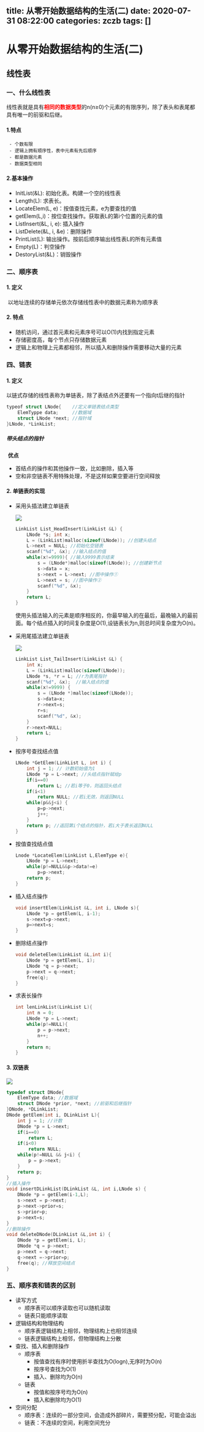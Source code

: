 title: 从零开始数据结构的生活(二) 
date: 2020-07-31 08:22:00
categories: zczb
tags: []
---
# 从零开始数据结构的生活(二)

## 线性表

### 一、什么线性表

​    线性表就是具有<font color="red">**相同的数据类型**</font>的n(n≥0)个元素的有限序列，除了表头和表尾都具有唯一的前驱和后继。

#### 1.特点

     - 个数有限
     - 逻辑上拥有顺序性，表中元素有先后顺序
     - 都是数据元素
     - 数据类型相同  

#### 2.基本操作

- InitList(&L): 初始化表。构建一个空的线性表
- Length(L): 求表长。
- LocateElem(L, e)：按值查找元素，e为要查找的值
- getElem(L,i)：按位查找操作。获取表L的第i个位置的元素的值
- ListInsert(&L, i, e): 插入操作
- ListDelete(&L, i, &e)：删除操作
- PrintList(L): 输出操作。按前后顺序输出线性表L的所有元素值
- Empty(L)：判空操作
- DestoryList(&L)：销毁操作

### 二、顺序表

#### 1. 定义

​	以地址连续的存储单元依次存储线性表中的数据元素称为顺序表

#### 2. 特点

- 随机访问，通过首元素和元素序号可以O(1)内找到指定元素
- 存储密度高，每个节点只存储数据元素
- 逻辑上和物理上元素都相邻，所以插入和删除操作需要移动大量的元素

### 四、链表

#### 1. 定义

​	以链式存储的线性表称为单链表，除了表结点外还要有一个指向t后继的指针

```c++
typeof struct LNode{    //定义单链表结点类型
    ElemTyppe data;     //数据域
    struct LNode *next; //指针域
}LNode, *LinkList;
```

##### 带头结点的指针

​	**优点**

- 首结点的操作和其他操作一致，比如删除，插入等
- 空和非空链表不用特殊处理，不是这样如果空要进行空间释放

#### 2. 单链表的实现

- 采用头插法建立单链表

  ![](https://wangxblog.oss-cn-hangzhou.aliyuncs.com/20200731143819.png)

  ```c++
  LinkList List_HeadInsert(LinkList &L) {
      LNode *s; int x;
      L = (LinkList)malloc(sizeof(LNode)); //创建头结点
      L->next = NULL; //初始化空链表
      scanf("%d", &x); //输入结点的值
      while(x!=9999){ //输入9999表示结束
          s = (LNode*)malloc(sizeof(LNode)); //创建新节点
          s->data = x;
          s->next = L->next; //图中操作①
          L->next = s; //图中操作②
          scanf("%d", &x);
      }
      return L;
  }
  ```

  使用头插法输入的元素是顺序相反的，你最早输入的在最后，最晚输入的最前面。每个结点插入的时间复杂度是O(1),设链表长为n,则总时间复杂度为O(n)。

- 采用尾插法建立单链表

  ![](https://wangxblog.oss-cn-hangzhou.aliyuncs.com/20200731150226.png)

  ```c++
  LinkList List_TailInsert(LinkList &L) {
      int x;
      L = (LinkList)malloc(sizeof(LNode));
      LNode *s, *r = L; //r为表尾指针
      scanf("%d", &x);  //输入结点的值
      while(x!=9999) {
          s = (LNode *)malloc(sizeof(LNode));
          s->data=x;
          r->next=s;
          r=s;
          scanf("%d", &x);
      }
      r->next=NULL;
      return L;
  }
  ```

- 按序号查找结点值

  ```c++
  LNode *GetElem(LinkList L, int i) {
      int j = 1; // 计数初始值为1
      LNode *p = L->next; //头结点指针赋给p
      if(i==0)
          return L; //若i等于0，则返回头结点
      if(i<1)
          return NULL; //若i无效，则返回NULL
      while(p&&j<i) {
          p=p->next;
          j++;
      }
      return p; //返回第i个结点的指针，若i大于表长返回NULL
  }
  ```

- 按值查找结点值

  ```c++
  Lnode *LocateElem(LinkList L,ElemType e){
      LNode *p = L->next;
      while(p!=NULL&&p->data!=e) 
          p=p->next;
      return p;
  }
  ```

- 插入结点操作

  ```c++
  void insertElem(LinkList &L, int i, LNode s){
      LNode *p = getElem(L, i-1);
      s->next=p->next;
      p=>next=s;
  }
  ```

- 删除结点操作

  ```c++
  void deleteElem(LinkList &L,int i){
      LNode *p = getElem(L, i);
      LNode *q = p->next;
      p->next = q->next;
      free(q);
  }
  ```

- 求表长操作

  ```c++
  int lenLinkList(LinkList L){
      int n = 0;
      LNode *p = L->next;
      while(p!=NULL){
          p = p->next;
          n++;
      }
      return n;
  }
  ```

#### 3. 双链表

![](https://wangxblog.oss-cn-hangzhou.aliyuncs.com/20200731162125.png)

```c++
typedef struct DNode{
    ElemType data; //数据域
    struct DNode *prior, *next; //前驱和后继指针
}DNode, *DLinkList;
DNode getElem(int i, DLinkList L){
    int j = 1; //计数
    DNode *p = L->next;
    if(i==0)
        return L;
    if(i<0)
        return NULL;
    while(p!=NULL && j<i) {
        p = p->next;
    }
    return p;
}
//插入操作
void insertDLinkList(DLinkList &L, int i,LNode s) {
    DNode *p = getElem(i-1,L);
    s->next = p->next;
    p->next->prior=s;
    s->prior=p;
    p->next=s;
}
//删除操作
void deleteDNode(DLinkList &L,int i) {
    DNode *p = getElem(i, L);
    DNode *q = p->next;
    p->next = q->next;
    q->next =->prior=p;
    free(q); //释放空间结点
}
```



### 五、顺序表和链表的区别

- 读写方式
  - 顺序表可以顺序读取也可以随机读取
  - 链表只能顺序读取
- 逻辑结构和物理结构
  - 顺序表逻辑结构上相邻，物理结构上也相邻连续
  - 链表逻辑结构上相邻，但物理结构上分散
- 查找、插入和删除操作
  - 顺序表
    - 按值查找有序时使用折半查找为O(logn),无序时为O(n)
    - 按序号查找为O(1)
    - 插入、删除均为O(n)
  - 链表
    - 按值和按序号均为O(n)
    - 插入和删除均为O(1)
- 空间分配
  - 顺序表：连续的一部分空间，会造成外部碎片，需要预分配，可能会溢出
  - 链表：不连续的空间，利用空间充分